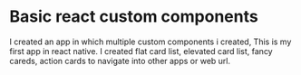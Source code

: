 # Basic react custom components
I created an app in which multiple custom components i created, This is my first app in react native. I created flat card list, elevated card list, fancy careds, action cards to navigate into other apps or web url.
